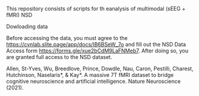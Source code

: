 This repository consists of scripts for th eanalysis of multimodal (sEEG + fMRI) NSD

Dowloading data

Before accessing the data, you must agree to the https://cvnlab.slite.page/app/docs/IB6BSeW_7o and fill out the NSD Data Access form https://forms.gle/xue2bCdM9LaFNMeb7. After doing so, you are granted full access to the NSD dataset.

Allen, St-Yves, Wu, Breedlove, Prince, Dowdle, Nau, Caron, Pestilli, Charest, Hutchinson, Naselaris*, & Kay*. A massive 7T fMRI dataset to bridge cognitive neuroscience and artificial intelligence. Nature Neuroscience (2021).
